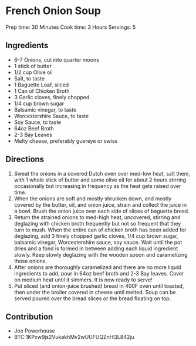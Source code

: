 # French Onion Soup

Prep time: 30 Minutes
Cook time: 3 Hours
Servings: 5

## Ingredients
- 6-7 Onions, cut into quarter moons
- 1 stick of butter
- 1/2 cup Olive oil
- Salt, to taste
- 1 Baguette Loaf, sliced
- 1 Can of Chicken Broth
- 3 Garlic cloves, finely chopped
- 1/4 cup brown sugar
- Balsamic vinegar, to taste
- Worcestershire Sauce, to taste
- Soy Sauce, to taste
- 64oz Beef Broth
- 2-3 Bay Leaves
- Melty cheese, preferably guereye or swiss

## Directions
1. Sweat the onions in a covered Dutch oven over med-low heat, salt them, with 1 whole stick of butter and some olive oil for about 2 hours stirring occasionally but increasing in frequency as the heat gets raised over time.
2. When the onions are soft and mostly shrunken down, and mostly covered by the butter, oil, and onion juice, strain and collect the juice in a bowl. Brush the onion juice over each side of slices of baguette bread.
3. Return the strained onions to med-high heat, uncovered, stirring and deglazing with chicken broth frequently but not so frequent that they turn to mush. When the entire can of chicken broth has been added for deglazing, add 3 finely chopped garlic cloves, 1/4 cup brown sugar, balsamic vinegar, Worcestershire sauce, soy sauce. Wait until the pot dries and a fond is formed in between adding each liquid ingredient slowly. Keep slowly deglazing with the wooden spoon and caramelizing those onions.
4. After onions are thoroughly caramelized and there are no more liquid ingredients to add, pour in 64oz beef broth and 2-3 Bay leaves. Cover on medium heat until it simmers. It is now ready to serve!
5. Put sliced (and onion-juice brushed) bread in 400F oven until toasted, then under the broiler covered in cheese until melted. Soup can be served poured over the bread slices or the bread floating on top.

## Contribution
- Joe Powerhouse
- BTC:1KPxw9js2VukakhMv2wUUFUQZnHQL842ju
